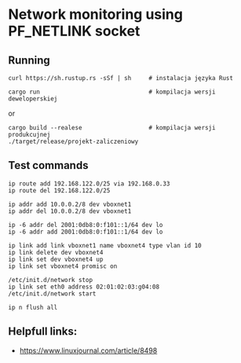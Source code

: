 # Network monitoring using PF_NETLINK socket

## Running
    curl https://sh.rustup.rs -sSf | sh     # instalacja języka Rust

    cargo run                               # kompilacja wersji deweloperskiej

or 

    cargo build --realese                   # kompilacja wersji produkcujnej
    ./target/release/projekt-zaliczeniowy

## Test commands

    ip route add 192.168.122.0/25 via 192.168.0.33
    ip route del 192.168.122.0/25

    ip addr add 10.0.0.2/8 dev vboxnet1
    ip addr del 10.0.0.2/8 dev vboxnet1

    ip -6 addr del 2001:0db8:0:f101::1/64 dev lo
    ip -6 addr add 2001:0db8:0:f101::1/64 dev lo

    ip link add link vboxnet1 name vboxnet4 type vlan id 10
    ip link delete dev vboxnet4
    ip link set dev vboxnet4 up
    ip link set vboxnet4 promisc on

    /etc/init.d/network stop
    ip link set eth0 address 02:01:02:03:g04:08
    /etc/init.d/network start

    ip n flush all

## Helpfull links:
 - https://www.linuxjournal.com/article/8498